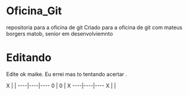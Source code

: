 # Oficina_Git
repositoria para a oficina de git
Criado para a oficina de git com mateus borgers matob, senior em desenvolviemnto 



# Editando
Edite ok maike.
    Eu errei mas to tentando acertar .

 X  |    |
----|----|----
  0 |  0 | X
----|----|----
  X |    |
